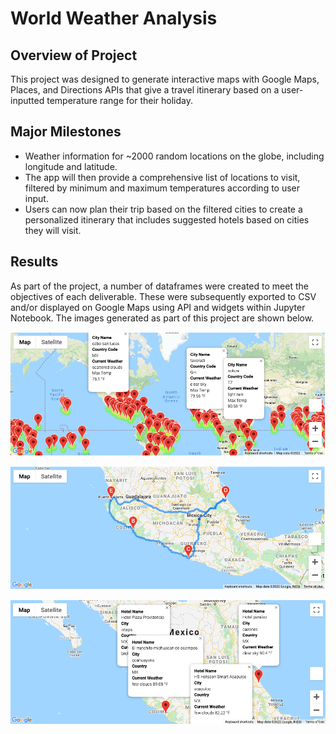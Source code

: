 # World Weather Analysis

## Overview of Project
This project was designed to generate interactive maps with Google Maps, Places, and Directions APIs that give a travel itinerary based on a user-inputted temperature range for their holiday.

## Major Milestones
- Weather information for ~2000 random locations on the globe, including longitude and latitude.
- The app will then provide a comprehensive list of locations to visit, filtered by minimum and maximum temperatures according to user input.
- Users can now plan their trip based on the filtered cities to create a personalized itinerary that includes suggested hotels based on cities they will visit.

## Results
As part of the project, a number of dataframes were created to meet the objectives of each deliverable. These were subsequently exported to CSV and/or displayed on Google Maps using API and widgets within Jupyter Notebook. The images generated as part of this project are shown below.

![WeatherPy_vacation_map](https://github.com/damienfranco/World_Weather_Analysis/blob/main/Vacation_Search/WeatherPy_vacation_map.png)

![WeatherPy_travel_map](https://github.com/damienfranco/World_Weather_Analysis/blob/main/Vacation_Itinerary/WeatherPy_travel_map.png)

![WeatherPy_travel_map_markers](https://github.com/damienfranco/World_Weather_Analysis/blob/main/Vacation_Itinerary/WeatherPy_travel_map_markers.png)
